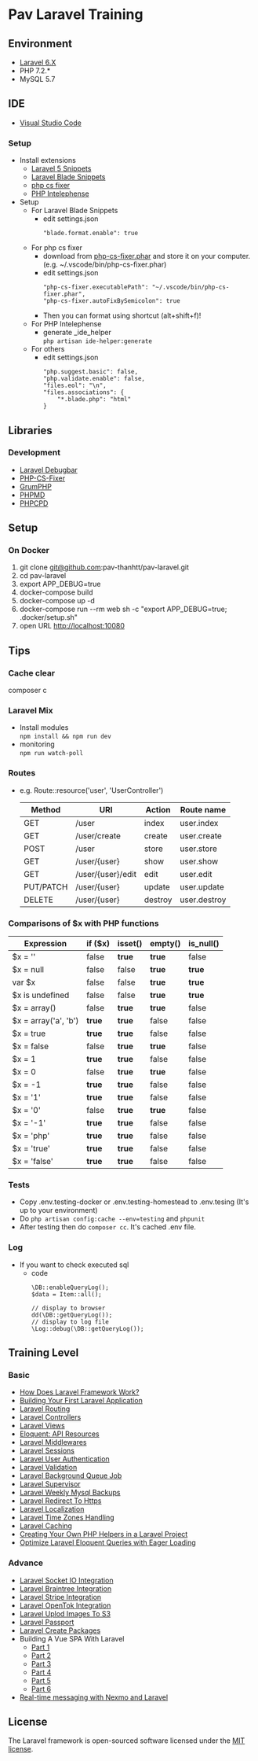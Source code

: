 # Pav Laravel Training

## Environment
- [Laravel 6.X ](https://laravel.com/docs/6.x)
- PHP 7.2.*
- MySQL 5.7

## IDE
- [Visual Studio Code](https://azure.microsoft.com/ja-jp/products/visual-studio-code/)
### Setup
- Install extensions
    - [Laravel 5 Snippets](https://marketplace.visualstudio.com/items?itemName=onecentlin.laravel5-snippets)
    - [Laravel Blade Snippets](https://marketplace.visualstudio.com/items?itemName=onecentlin.laravel-blade)
    - [php cs fixer](https://marketplace.visualstudio.com/items?itemName=junstyle.php-cs-fixer)
    - [PHP Intelephense](https://marketplace.visualstudio.com/items?itemName=bmewburn.vscode-intelephense-client)
- Setup
    - For Laravel Blade Snippets
        - edit settings.json
            ```
            "blade.format.enable": true
            ```
    - For php cs fixer
        - download from [php-cs-fixer.phar](https://cs.symfony.com/download/php-cs-fixer-v2.phar) and store it on your computer. (e.g. ~/.vscode/bin/php-cs-fixer.phar)
        - edit settings.json
            ```
            "php-cs-fixer.executablePath": "~/.vscode/bin/php-cs-fixer.phar",
            "php-cs-fixer.autoFixBySemicolon": true
            ```
        - Then you can format using shortcut (alt+shift+f)!
    - For PHP Intelephense
        - generate _ide_helper  
        `php artisan ide-helper:generate`
    - For others
        - edit settings.json
            ```
            "php.suggest.basic": false,
            "php.validate.enable": false,
            "files.eol": "\n",
            "files.associations": {
                "*.blade.php": "html"
            }
            ```

## Libraries
### Development
- [Laravel Debugbar](https://github.com/barryvdh/laravel-debugbar)
- [PHP-CS-Fixer](https://github.com/FriendsOfPHP/PHP-CS-Fixer)
- [GrumPHP](https://github.com/phpro/grumphp)
- [PHPMD](https://github.com/phpmd/phpmd)
- [PHPCPD](https://github.com/sebastianbergmann/phpcpd)

## Setup
### On Docker
1. git clone git@github.com:pav-thanhtt/pav-laravel.git
1. cd pav-laravel
1. export APP_DEBUG=true
1. docker-compose build
1. docker-compose up -d
1. docker-compose run --rm web sh -c "export APP_DEBUG=true; .docker/setup.sh"
1. open URL [http://localhost:10080](http://localhost:10080)

## Tips
### Cache clear
composer c
### Laravel Mix
- Install modules  
`npm install && npm run dev`
- monitoring  
`npm run watch-poll`
### Routes
- e.g. Route::resource('user', 'UserController')

  |Method|URI|Action|Route name|
  |---|---|---|---|
  |GET|/user|index|user.index|
  |GET|/user/create|create|user.create|
  |POST|/user|store|user.store|
  |GET|/user/{user}|show|user.show|
  |GET|/user/{user}/edit|edit|user.edit|
  |PUT/PATCH|/user/{user}|update|user.update|
  |DELETE|/user/{user}|destroy|user.destroy|
### Comparisons of $x with PHP functions
|Expression|if ($x)|isset()|empty()|is_null()|
|---|---|---|---|---|
|$x = ''|false|__true__|__true__|false|
|$x = null|false|false|__true__|__true__|
|var $x|false|false|__true__|__true__|
|$x is undefined|false|false|__true__|__true__|
|$x = array()|false|__true__|__true__|false|
|$x = array('a', 'b')|__true__|__true__|false|false|
|$x = true|__true__|__true__|false|false|
|$x = false|false|__true__|__true__|false|
|$x = 1|__true__|__true__|false|false|
|$x = 0|false|__true__|__true__|false|
|$x = -1|__true__|__true__|false|false|
|$x = '1'|__true__|__true__|false|false|
|$x = '0'|false|__true__|__true__|false|
|$x = '-1'|__true__|__true__|false|false|
|$x = 'php'|__true__|__true__|false|false|
|$x = 'true'|__true__|__true__|false|false|
|$x = 'false'|__true__|__true__|false|false|
### Tests
- Copy .env.testing-docker or .env.testing-homestead to .env.tesing (It's up to your environment)
- Do `php artisan config:cache --env=testing` and `phpunit`
- After testing then do `composer cc`. It's cached .env file.
### Log
- If you want to check executed sql
  - code
    ```
    \DB::enableQueryLog();
    $data = Item::all();

    // display to browser
    dd(\DB::getQueryLog());
    // display to log file
    \Log::debug(\DB::getQueryLog());
    ```
## Training Level
### Basic
- [How Does Laravel Framework Work?](https://learn2torials.com/a/how-laravel-works)
- [Building Your First Laravel Application](https://laravel-news.com/your-first-laravel-application)
- [Laravel Routing](https://learn2torials.com/a/laravel-routing)
- [Laravel Controllers](https://learn2torials.com/a/laravel-controllers)
- [Laravel Views](https://learn2torials.com/a/laravel-views)
- [Eloquent: API Resources](https://learn2torials.com/a/eloquent-resources)
- [Laravel Middlewares](https://learn2torials.com/a/laravel-middleware)
- [Laravel Sessions](https://learn2torials.com/a/laravel-sessions)
- [Laravel User Authentication](https://learn2torials.com/a/laravel-authentication-based-on-roles)
- [Laravel Validation](https://learn2torials.com/a/laravel-form-validation)
- [Laravel Background Queue Job](https://learn2torials.com/a/how-to-create-background-job-in-laravel)
- [Laravel Supervisor](https://learn2torials.com/a/how-to-setup-laravel-supervisor)
- [Laravel Weekly Mysql Backups](https://learn2torials.com/a/laravel-weekly-mysql-backup)
- [Laravel Redirect To Https](https://learn2torials.com/a/laravel-redirect-all-requests-to-https)
- [Laravel Localization](https://learn2torials.com/a/laravel-localization)
- [Laravel Time Zones Handling](https://learn2torials.com/a/how-to-handle-time-zones-using-laravel)
- [Laravel Caching](https://learn2torials.com/a/laravel-caching)
- [Creating Your Own PHP Helpers in a Laravel Project](https://laravel-news.com/creating-helpers)
- [Optimize Laravel Eloquent Queries with Eager Loading](https://laravel-news.com/eloquent-eager-loading)
### Advance
- [Laravel Socket IO Integration](https://learn2torials.com/a/setup-socket-io-with-laravel)
- [Laravel Braintree Integration](https://learn2torials.com/a/integrate-braintree-using-laravel)
- [Laravel Stripe Integration](https://learn2torials.com/a/integrate-stripe-with-laravel)
- [Laravel OpenTok Integration](https://learn2torials.com/a/how-to-setup-opentok-api-with-laravel)
- [Laravel Uplod Images To S3](https://learn2torials.com/a/laravel-uplod-images-to-s3-bucket)
- [Laravel Passport](https://learn2torials.com/a/how-to-install-laravel-passport)
- [Laravel Create Packages](https://learn2torials.com/a/how-to-create-laravel-package)
- Building A Vue SPA With Laravel
  - [Part 1](https://laravel-news.com/using-vue-router-laravel)
  - [Part 2](https://laravel-news.com/building-vue-spa-laravel-part-2)
  - [Part 3](https://laravel-news.com/building-vue-spa-laravel-part-3)
  - [Part 4](https://laravel-news.com/building-vue-spa-laravel-part-4)
  - [Part 5](https://laravel-news.com/building-a-vue-spa-with-laravel-part-5)
  - [Part 6](https://laravel-news.com/building-a-vue-spa-with-laravel-part-6)
- [Real-time messaging with Nexmo and Laravel](https://laravel-news.com/real-time-messaging-nexmo-laravel)

## License
The Laravel framework is open-sourced software licensed under the [MIT license](https://opensource.org/licenses/MIT).
